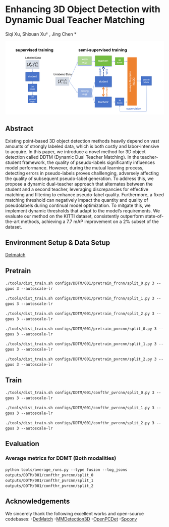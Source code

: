 # Enhancing 3D Object Detection with Dynamic Dual Teacher Matching
Siqi Xu, Shixuan Xu† , Jing Chen *

![image](teaser.png)
## Abstract
Existing point-based 3D object detection methods heavily depend on vast
amounts of strongly labeled data, which is both costly and labor-intensive to
acquire. In this paper, we introduce a novel method for 3D object detection called
DDTM (Dynamic Dual Teacher Matching). In the teacher-student framework,
the quality of pseudo-labels significantly influences model performance. However,
during the mutual learning process, detecting errors in pseudo-labels proves challlenging, adversely affecting the quality of subsequent pseudo-label generation.
To address this, we propose a dynamic dual-teacher approach that alternates
between the student and a second teacher, leveraging discrepancies for effective matching and filtering to enhance pseudo-label quality. Furthermore, a fixed
matching threshold can negatively impact the quantity and quality of pseudolabels during continual model optimization. To mitgate this, we implement
dynamic thresholds that adapt to the model’s requirements. We evaluate our
method on the KITTI dataset, consistently outperform state-of-the-art methods,
achieving a 7.7 mAP improvement on a 2% subset of the dataset.

## Environment Setup & Data Setup

[Detmatch](https://github.com/Divadi/DetMatch/blob/main/README.md)

## Pretrain

`./tools/dist_train.sh configs/DDTM/001/pretrain_frcnn/split_0.py 3 --gpus 3 --autoscale-lr`

`./tools/dist_train.sh configs/DDTM/001/pretrain_frcnn/split_1.py 3 --gpus 3 --autoscale-lr`

`./tools/dist_train.sh configs/DDTM/001/pretrain_frcnn/split_2.py 3 --gpus 3 --autoscale-lr`

`./tools/dist_train.sh configs/DDTM/001/pretrain_pvrcnn/split_0.py 3 --gpus 3 --autoscale-lr`

`./tools/dist_train.sh configs/DDTM/001/pretrain_pvrcnn/split_1.py 3 --gpus 3 --autoscale-lr`

`./tools/dist_train.sh configs/DDTM/001/pretrain_pvrcnn/split_2.py 3 --gpus 3 --autoscale-lr`

## Train

`./tools/dist_train.sh configs/DDTM/001/confthr_pvrcnn/split_0.py 3 --gpus 3 --autoscale-lr`

`./tools/dist_train.sh configs/DDTM/001/confthr_pvrcnn/split_1.py 3 --gpus 3 --autoscale-lr`

`./tools/dist_train.sh configs/DDTM/001/confthr_pvrcnn/split_2.py 3 --gpus 3 --autoscale-lr`

## Evaluation

### Average metrics for DDMT (Both modalities)

`python tools/average_runs.py --type fusion --log_jsons outputs/DDTM/001/confthr_pvrcnn/split_0 outputs/DDTM/001/confthr_pvrcnn/split_1 outputs/DDTM/001/confthr_pvrcnn/split_2`

## Acknowledgements
We sincerely thank the following excellent works and open-source codebases:
-[DetMatch](https://github.com/Divadi/DetMatch)
-[MMDetection3D](https://github.com/open-mmlab/mmdetection3d)
-[OpenPCDet](https://github.com/open-mmlab/OpenPCDet)
-[Spconv](https://github.com/traveller59/spconv)
